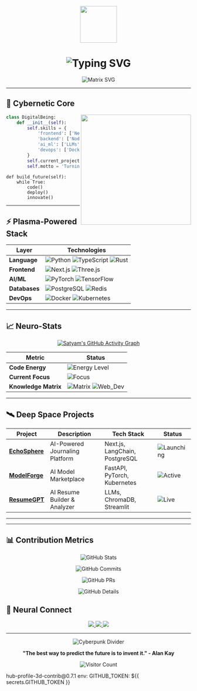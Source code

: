 
<div align="center">
  <img src="https://media.giphy.com/media/3oKIPEqDGUULpEU0aQ/giphy.gif" width="100px"/>
  <h1 align="center"> 
    <img src="https://readme-typing-svg.demolab.com?font=Fira+Code&size=35&duration=3000&pause=500&color=00F73D&center=true&vCenter=true&width=600&height=70&lines=%F0%9F%91%8B+Satyam+Mishra;%F0%9F%92%BB+Full-stack+Alchemist;%F0%9F%A4%96+AI%2FML+Evangelist" alt="Typing SVG" />
  </h1>
  
  ![Matrix SVG](https://raw.githubusercontent.com/rodrigograca31/rodrigograca31/master/matrix.svg)
</div>

---

## 🚀 Cybernetic Core

<div align="center">
  <img src="https://media.giphy.com/media/L8K62iTDkzGX6/giphy.gif" width="300" align="right">
</div>

```python
class DigitalBeing:
    def __init__(self):
        self.skills = {
            'frontend': ['Next.js', 'React', 'Tailwind', 'Three.js'],
            'backend': ['Node.js', 'FastAPI', 'PostgreSQL', 'Redis'],
            'ai_ml': ['LLMs', 'LangChain', 'OpenCV', 'HuggingFace'],
            'devops': ['Docker', 'Kubernetes', 'AWS', 'GitLab CI/CD']
        }
        self.current_project = 'EchoSphere: AI-Powered Journaling Platform'
        self.motto = 'Turning Coffee into Neural Networks'
```

    
    def build_future(self):
        while True:
            code()
            deploy()
            innovate()


</div>

---

## ⚡ Plasma-Powered Stack

<div align="center">
  
| **Layer**       | **Technologies**                                                                                                 |
|------------------|-----------------------------------------------------------------------------------------------------------------|
| **Language**     | ![Python](https://img.shields.io/badge/Python-3776AB?style=flat-square&logo=python&logoColor=white) ![TypeScript](https://img.shields.io/badge/TypeScript-3178C6?style=flat-square&logo=typescript&logoColor=white) ![Rust](https://img.shields.io/badge/Rust-000000?style=flat-square&logo=rust&logoColor=white) |
| **Frontend**     | ![Next.js](https://img.shields.io/badge/Next.js-000000?style=flat-square&logo=next.js&logoColor=white) ![Three.js](https://img.shields.io/badge/Three.js-000000?style=flat-square&logo=three.js&logoColor=white) |
| **AI/ML**        | ![PyTorch](https://img.shields.io/badge/PyTorch-EE4C2C?style=flat-square&logo=pytorch&logoColor=white) ![TensorFlow](https://img.shields.io/badge/TensorFlow-FF6F00?style=flat-square&logo=tensorflow&logoColor=white) |
| **Databases**    | ![PostgreSQL](https://img.shields.io/badge/PostgreSQL-316192?style=flat-square&logo=postgresql&logoColor=white) ![Redis](https://img.shields.io/badge/Redis-DC382D?style=flat-square&logo=redis&logoColor=white) |
| **DevOps**       | ![Docker](https://img.shields.io/badge/Docker-2496ED?style=flat-square&logo=docker&logoColor=white) ![Kubernetes](https://img.shields.io/badge/Kubernetes-326CE5?style=flat-square&logo=kubernetes&logoColor=white) |

</div>

---

## 📈 Neuro-Stats

<div align="center">

[![Satyam's GitHub Activity Graph](https://github-readme-activity-graph.vercel.app/graph?username=satyam-mishra-dev&theme=react-dark&hide_border=true&area=true)](https://github.com/ashutosh00710/github-readme-activity-graph)

| **Metric**            | **Status**                                                                                              |
|-----------------------|--------------------------------------------------------------------------------------------------------|
| **Code Energy**       | ![Energy Level](https://img.shields.io/badge/120%25-Neural_Overload-00ff00?style=flat-square)          |
| **Current Focus**     | ![Focus](https://img.shields.io/badge/LLM_Agents-AI_Orchestration-blueviolet?style=flat-square)        |
| **Knowledge Matrix**  | ![Matrix](https://img.shields.io/badge/Machine_Learning-Expert-00f?style=flat-square) ![Web_Dev](https://img.shields.io/badge/Full_Stack-Pro-9cf?style=flat-square) |

</div>

---

## 🛰️ Deep Space Projects

<div align="center">

| Project | Description | Tech Stack | Status |
|---------|-------------|------------|--------|
| **[EchoSphere](https://github.com/satyam-mishra-dev/echosphere)** | AI-Powered Journaling Platform | Next.js, LangChain, PostgreSQL | ![Launching](https://img.shields.io/badge/%F0%9F%9A%80-Launching_Soon-yellow) |
| **[ModelForge](https://github.com/satyam-mishra-dev/model-forge)** | AI Model Marketplace | FastAPI, PyTorch, Kubernetes | ![Active](https://img.shields.io/badge/%F0%9F%94%A5-Active_Development-green) |
| **[ResumeGPT](https://github.com/satyam-mishra-dev/resume-gpt)** | AI Resume Builder & Analyzer | LLMs, ChromaDB, Streamlit | ![Live](https://img.shields.io/badge/%E2%9A%99%EF%B8%8F-Live_Production-brightgreen) |

</div>

---

---

## 📊 Contribution Metrics

<div align="center">

![GitHub Stats](https://github-profile-summary-cards.vercel.app/api/cards/stats?username=satyam-mishra-dev&theme=github_dark)

![GitHub Commits](https://github-profile-summary-cards.vercel.app/api/cards/productive-time?username=satyam-mishra-dev&theme=github_dark&utcOffset=5)

![GitHub PRs](https://github-profile-summary-cards.vercel.app/api/cards/repos-per-language?username=satyam-mishra-dev&theme=github_dark)

![GitHub Details](https://github-contributor-stats.vercel.app/api?username=satyam-mishra-dev&limit=5&theme=dark&combine_all_yearly_contributions=true)

</div>


## 📡 Neural Connect

<div align="center">
  <a href="https://linkedin.com/in/satyam-mishra-9329a1329" target="_blank">
    <img src="https://img.shields.io/badge/LinkedIn-Connect%20@SatyamMishra-%230077B5?style=for-the-badge&logo=linkedin&logoColor=white"/>
  </a>
  <a href="mailto:satyamhere8@gmail.com">
    <img src="https://img.shields.io/badge/Email-Digital%20Pigeon-%23EA4335?style=for-the-badge&logo=gmail&logoColor=white"/>
  </a>
  <a href="https://leetcode.com/u/satyam-mishra-dev/">
    <img src="https://img.shields.io/badge/LeetCode-Solve%20With%20Me-%23FFA116?style=for-the-badge&logo=leetcode&logoColor=black"/>
  </a>
</div>

---

<div align="center">
  
![Cyberpunk Divider](https://i.imgur.com/7kE9Z2R.gif)

**"The best way to predict the future is to invent it." - Alan Kay**

![Visitor Count](https://komarev.com/ghpvc/?username=satyam-mishra-dev&color=00ff88&style=flat-square)

</div>
hub-profile-3d-contrib@0.7.1
        env:
          GITHUB_TOKEN: ${{ secrets.GITHUB_TOKEN }}

